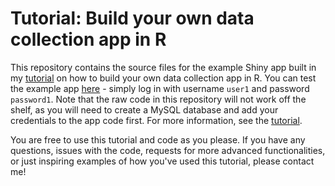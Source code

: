 # **Tutorial: Build your own data collection app in R**

This repository contains the source files for the example Shiny app built in my [tutorial](https://www.sebastianvanbaalen.se/uploads/tutorial-data-collection-app) on how to build your own data collection app in R. You can test the example app [here](https://sebvanbaalen.shinyapps.io/data-collection-app/) - simply log in with username `user1` and password `password1`. Note that the raw code in this repository will not work off the shelf, as you will need to create a MySQL database and add your credentials to the app code first. For more information, see the [tutorial](https://www.sebastianvanbaalen.se/uploads/tutorial-data-collection-app).

You are free to use this tutorial and code as you please. If you have any questions, issues with the code, requests for more advanced functionalities, or just inspiring examples of how you've used this tutorial, please contact me!
